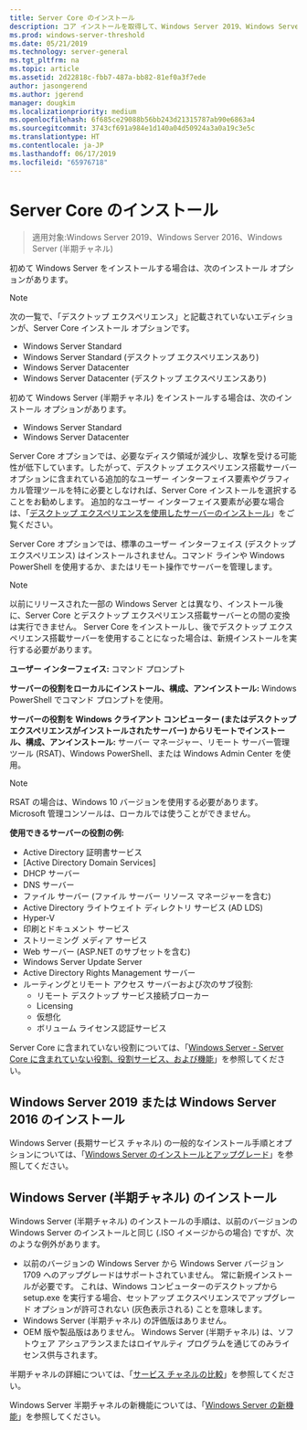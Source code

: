 ```yaml
---
title: Server Core のインストール
description: コア インストールを取得して、Windows Server 2019、Windows Server 2016 または Windows Server (半期チャネル) にインストールする方法。
ms.prod: windows-server-threshold
ms.date: 05/21/2019
ms.technology: server-general
ms.tgt_pltfrm: na
ms.topic: article
ms.assetid: 2d22818c-fbb7-487a-bb82-81ef0a3f7ede
author: jasongerend
ms.author: jgerend
manager: dougkim
ms.localizationpriority: medium
ms.openlocfilehash: 6f685ce29088b56bb243d21315787ab90e6863a4
ms.sourcegitcommit: 3743cf691a984e1d140a04d50924a3a0a19c3e5c
ms.translationtype: HT
ms.contentlocale: ja-JP
ms.lasthandoff: 06/17/2019
ms.locfileid: "65976718"
---
```

# <a name="install-server-core"></a>Server Core のインストール

> 適用対象:Windows Server 2019、Windows Server 2016、Windows Server (半期チャネル)
  
初めて Windows Server をインストールする場合は、次のインストール オプションがあります。

>[!NOTE]
> 次の一覧で、「デスクトップ エクスペリエンス」と記載されていないエディションが、Server Core インストール オプションです。

-   Windows Server Standard
-   Windows Server Standard (デスクトップ エクスペリエンスあり)
-   Windows Server Datacenter
-   Windows Server Datacenter (デスクトップ エクスペリエンスあり)

初めて Windows Server (半期チャネル) をインストールする場合は、次のインストール オプションがあります。

-   Windows Server Standard 
-   Windows Server Datacenter

Server Core オプションでは、必要なディスク領域が減少し、攻撃を受ける可能性が低下しています。したがって、デスクトップ エクスペリエンス搭載サーバー オプションに含まれている追加的なユーザー インターフェイス要素やグラフィカル管理ツールを特に必要としなければ、Server Core インストールを選択することをお勧めします。 追加的なユーザー インターフェイス要素が必要な場合は、「[デスクトップ エクスペリエンスを使用したサーバーのインストール](Getting-Started-with-Server-with-Desktop-Experience.md)」をご覧ください。 

Server Core オプションでは、標準のユーザー インターフェイス (デスクトップ エクスペリエンス) はインストールされません。コマンド ラインや Windows PowerShell を使用するか、またはリモート操作でサーバーを管理します。

>[!NOTE]
>
>以前にリリースされた一部の Windows Server とは異なり、インストール後に、Server Core とデスクトップ エクスペリエンス搭載サーバーとの間の変換は実行できません。 Server Core をインストールし、後でデスクトップ エクスペリエンス搭載サーバーを使用することになった場合は、新規インストールを実行する必要があります。

**ユーザー インターフェイス:** コマンド プロンプト

**サーバーの役割をローカルにインストール、構成、アンインストール:** Windows PowerShell でコマンド プロンプトを使用。

**サーバーの役割を Windows クライアント コンピューター (またはデスクトップ エクスペリエンスがインストールされたサーバー) からリモートでインストール、構成、アンインストール:** サーバー マネージャー、リモート サーバー管理ツール (RSAT)、Windows PowerShell、または Windows Admin Center を使用。

>[!NOTE]
>
>RSAT の場合は、Windows 10 バージョンを使用する必要があります。
>Microsoft 管理コンソールは、ローカルでは使うことができません。

**使用できるサーバーの役割の例:**

- Active Directory 証明書サービス
- [Active Directory Domain Services]
- DHCP サーバー
- DNS サーバー
- ファイル サーバー (ファイル サーバー リソース マネージャーを含む)
- Active Directory ライトウェイト ディレクトリ サービス (AD LDS)
- Hyper-V
- 印刷とドキュメント サービス
- ストリーミング メディア サービス
- Web サーバー (ASP.NET のサブセットを含む)
- Windows Server Update Server
- Active Directory Rights Management サーバー
- ルーティングとリモート アクセス サーバーおよび次のサブ役割:
   - リモート デスクトップ サービス接続ブローカー
   - Licensing
   - 仮想化
   - ボリューム ライセンス認証サービス

Server Core に含まれていない役割については、「[Windows Server - Server Core に含まれていない役割、役割サービス、および機能](../administration/server-core/server-core-removed-roles.md)」を参照してください。

## <a name="installing-on-windows-server-2019-or-windows-server-2016"></a>Windows Server 2019 または Windows Server 2016 のインストール

Windows Server (長期サービス チャネル) の一般的なインストール手順とオプションについては、「[Windows Server のインストールとアップグレード](installation-and-upgrade.md)」を参照してください。

## <a name="installing-on-windows-server-semi-annual-channel"></a>Windows Server (半期チャネル) のインストール

Windows Server (半期チャネル) のインストールの手順は、以前のバージョンの Windows Server のインストールと同じ (.ISO イメージからの場合) ですが、次のような例外があります。

- 以前のバージョンの Windows Server から Windows Server バージョン 1709 へのアップグレードはサポートされていません。 常に新規インストールが必要です。
   これは、Windows コンピューターのデスクトップから setup.exe を実行する場合、セットアップ エクスペリエンスでアップグレード オプションが許可されない (灰色表示される) ことを意味します。
- Windows Server (半期チャネル) の評価版はありません。
- OEM 版や製品版はありません。 Windows Server (半期チャネル) は、ソフトウェア アシュアランスまたはロイヤルティ プログラムを通じてのみライセンス供与されます。

半期チャネルの詳細については、「[サービス チャネルの比較](../get-started-19/servicing-channels-19.md)」を参照してください。

Windows Server 半期チャネルの新機能については、「[Windows Server の新機能](whats-new-in-windows-server.md)」を参照してください。
